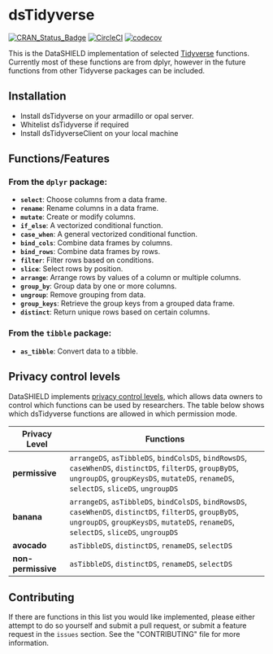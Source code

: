 # dsTidyverse
<!-- badges: start -->
[![CRAN_Status_Badge](https://www.r-pkg.org/badges/version/dsTidyverse)](https://CRAN.R-project.org/package=yourpackagename)
[![CircleCI](https://circleci.com/gh/molgenis/ds-tidyverse.svg?style=shield)](https://app.circleci.com/pipelines/github/molgenis/ds-tidyverse)
[![codecov](https://codecov.io/gh/molgenis/ds-tidyverse/branch/master/graph/badge.svg?token=ITPMERAWYI)](https://app.codecov.io/gh/molgenis/ds-tidyverse)
<!-- badges: end -->

This is the DataSHIELD implementation of selected [Tidyverse](https://www.tidyverse.org/) functions. 
Currently most of these functions are from dplyr, however in the future functions from other
Tidyverse packages can be included.

## Installation
- Install dsTidyverse on your armadillo or opal server.
- Whitelist dsTidyverse if required
- Install dsTidyverseClient on your local machine

## Functions/Features
### From the `dplyr` package:
- **`select`**: Choose columns from a data frame.
- **`rename`**: Rename columns in a data frame.
- **`mutate`**: Create or modify columns.
- **`if_else`**: A vectorized conditional function.
- **`case_when`**: A general vectorized conditional function.
- **`bind_cols`**: Combine data frames by columns.
- **`bind_rows`**: Combine data frames by rows.
- **`filter`**: Filter rows based on conditions.
- **`slice`**: Select rows by position.
- **`arrange`**: Arrange rows by values of a column or multiple columns.
- **`group_by`**: Group data by one or more columns.
- **`ungroup`**: Remove grouping from data.
- **`group_keys`**: Retrieve the group keys from a grouped data frame.
- **`distinct`**: Return unique rows based on certain columns.

### From the `tibble` package:
- **`as_tibble`**: Convert data to a tibble.

## Privacy control levels
DataSHIELD implements [privacy control levels](https://wiki.datashield.org/en/opmanag/privacy-control-level), which allows data owners to control which functions can be
used by researchers. The table below shows which dsTidyverse functions are allowed in which
permission mode.

| **Privacy Level**       | **Functions** |
|------------------------|--------------|
| **permissive**        | `arrangeDS`, `asTibbleDS`, `bindColsDS`, `bindRowsDS`, `caseWhenDS`, `distinctDS`, `filterDS`, `groupByDS`, `ungroupDS`, `groupKeysDS`, `mutateDS`, `renameDS`, `selectDS`, `sliceDS`, `ungroupDS` |
| **banana**            | `arrangeDS`, `asTibbleDS`, `bindColsDS`, `bindRowsDS`, `caseWhenDS`, `distinctDS`, `filterDS`, `groupByDS`, `ungroupDS`, `groupKeysDS`, `mutateDS`, `renameDS`, `selectDS`, `sliceDS`, `ungroupDS` |
| **avocado**           | `asTibbleDS`, `distinctDS`, `renameDS`, `selectDS` |
| **non-permissive** | `asTibbleDS`, `distinctDS`, `renameDS`, `selectDS`  | 

## Contributing
If there are functions in this list you would like implemented, please either attempt to do so 
yourself and submit a pull request, or submit a feature request in the `issues` section. See 
the "CONTRIBUTING" file for more information.
